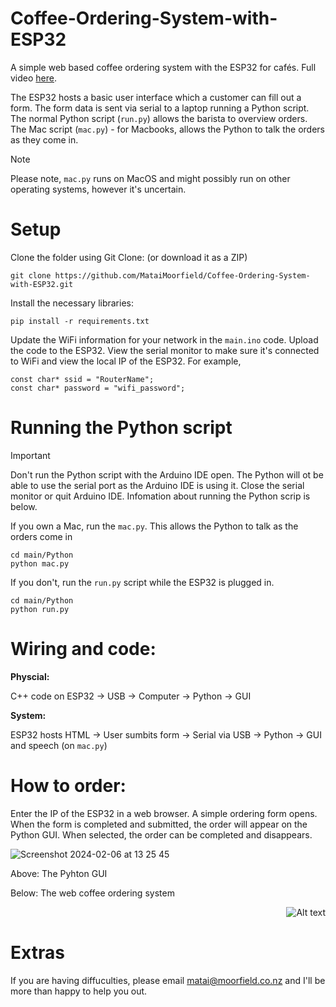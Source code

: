 # Coffee-Ordering-System-with-ESP32
A simple web based coffee ordering system with the ESP32 for cafés. Full video [here](https://www.youtube.com/watch?v=jhMNulLlHCo). 

The ESP32 hosts a basic user interface which a customer can fill out a form. The form data is sent via serial to a laptop running a Python script. The normal Python script (```run.py```) allows the barista to overview orders. The Mac script (```mac.py```) - for Macbooks, allows the Python to talk the orders as they come in. 

> [!NOTE]
> Please note, ```mac.py``` runs on MacOS and might possibly run on other operating systems, however it's uncertain.

# Setup

Clone the folder using Git Clone: (or download it as a ZIP)
```
git clone https://github.com/MataiMoorfield/Coffee-Ordering-System-with-ESP32.git
```
Install the necessary libraries:
```
pip install -r requirements.txt
```
Update the WiFi information for your network in the ```main.ino``` code. Upload the code to the ESP32. View the serial monitor to make sure it's connected to WiFi and view the local IP of the ESP32. For example, 
```
const char* ssid = "RouterName";
const char* password = "wifi_password";
```
# Running the Python script
> [!IMPORTANT]
> Don't run the Python script with the Arduino IDE open. The Python will ot be able to use the serial port as the Arduino IDE is using it. Close the serial monitor or quit Arduino IDE. Infomation about running the Python scrip is below.

If you own a Mac, run the ```mac.py```. This allows the Python to talk as the orders come in
```
cd main/Python
python mac.py
```

If you don't, run the `run.py` script while the ESP32 is plugged in.
```
cd main/Python
python run.py
```

# Wiring and code:
**Physcial:**

C++ code on ESP32 → USB → Computer → Python → GUI

**System:**

ESP32 hosts HTML → User sumbits form → Serial via USB → Python → GUI and speech (on ```mac.py```)

# How to order:
Enter the IP of the ESP32 in a web browser. A simple ordering form opens. When the form is completed and submitted, the order will appear on the Python GUI. When selected, the order can be completed and disappears.

![Screenshot 2024-02-06 at 13 25 45](https://github.com/MataiMoorfield/Coffee-Ordering-System-with-ESP32/assets/138086469/8d18f029-6507-4e84-b749-aecffd2eb4bd)

Above: The Pyhton GUI

Below: The web coffee ordering system

<div style="text-align: right">
  <img src="https://github.com/MataiMoorfield/Coffee-Ordering-System-with-ESP32/assets/138086469/063af052-8572-46fd-9aae-6a818656e237" alt="Alt text">
</div>

# Extras
If you are having diffuculties, please email [matai@moorfield.co.nz](mailto:matai@moorfield.co.nz) and I'll be more than happy to help you out.

